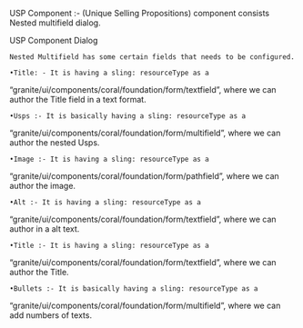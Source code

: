 USP Component :- 
(Unique Selling Propositions) component consists Nested multifield dialog.

USP Component Dialog
  
    Nested Multifield has some certain fields that needs to be configured.

    •Title: - It is having a sling: resourceType as a 
   “granite/ui/components/coral/foundation/form/textfield”, 
   where we can author the Title field in a text format.

    •Usps :- It is basically having a sling: resourceType as a 
   “granite/ui/components/coral/foundation/form/multifield”, 
   where we can author the nested Usps.

    •Image :- It is having a sling: resourceType as a 
   “granite/ui/components/coral/foundation/form/pathfield”, 
   where we can author the image.

    •Alt :- It is having a sling: resourceType as a 
   “granite/ui/components/coral/foundation/form/textfield”, 
   where we can author in a alt text.

    •Title :- It is having a sling: resourceType as a 
   “granite/ui/components/coral/foundation/form/textfield”, 
   where we can author the Title.

    •Bullets :- It is basically having a sling: resourceType as a 
   “granite/ui/components/coral/foundation/form/multifield”, 
   where we can add numbers of texts.
